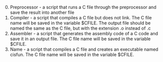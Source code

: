 0. Preprocessor - a script that runs a C file through the preprocessor and save the result into another file
1. Compiler - a script that compiles a C file but does not link. The C file name will be saved in the variable $CFILE. The output file should be named the same as the C file, but with the extension .o instead of .c
2. Assembler - a script that generates the assembly code of a C code and save it in an output file. The C file name will be saved in the variable $CFILE.
3. Name - a script that compiles a C file and creates an executable named cisfun. The C file name will be saved in the variable $CFILE.
